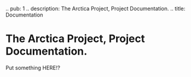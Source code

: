 .. pub: 1
.. description: The Arctica Project, Project Documentation.
.. title: Documentation


# The Arctica Project, Project Documentation.


Put something HERE!?
